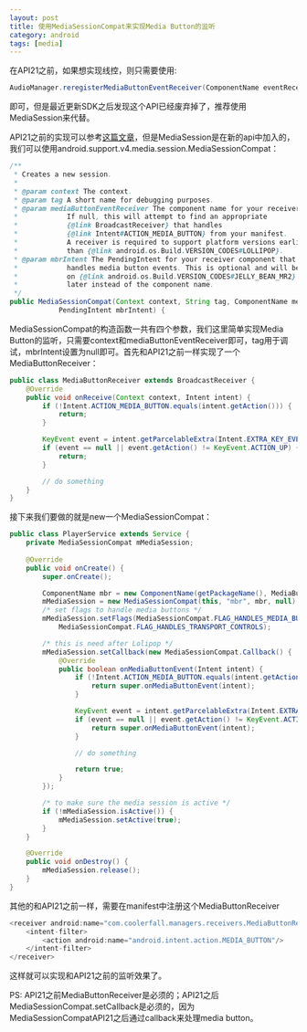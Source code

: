 ```yaml
---
layout: post
title: 使用MediaSessionCompat来实现Media Button的监听
category: android
tags: [media]
---
```


在API21之前，如果想实现线控，则只需要使用:
```java
AudioManager.reregisterMediaButtonEventReceiver(ComponentName eventReceiver)
```
即可，但是最近更新SDK之后发现这个API已经废弃掉了，推荐使用MediaSession来代替。
<!-- more -->
API21之前的实现可以参考[这篇文章][1]，但是MediaSession是在新的api中加入的，我们可以使用android.support.v4.media.session.MediaSessionCompat：
```java
/**
 * Creates a new session.
 *
 * @param context The context.
 * @param tag A short name for debugging purposes.
 * @param mediaButtonEventReceiver The component name for your receiver.
 *            If null, this will attempt to find an appropriate
 *            {@link BroadcastReceiver} that handles
 *            {@link Intent#ACTION_MEDIA_BUTTON} from your manifest.
 *            A receiver is required to support platform versions earlier
 *            than {@link android.os.Build.VERSION_CODES#LOLLIPOP}.
 * @param mbrIntent The PendingIntent for your receiver component that
 *            handles media button events. This is optional and will be used
 *            on {@link android.os.Build.VERSION_CODES#JELLY_BEAN_MR2} and
 *            later instead of the component name.
 */
public MediaSessionCompat(Context context, String tag, ComponentName mediaButtonEventReceiver,
            PendingIntent mbrIntent) {
```
MediaSessionCompat的构造函数一共有四个参数，我们这里简单实现Media Button的监听，只需要context和mediaButtonEventReceiver即可，tag用于调试，mbrIntent设置为null即可。首先和API21之前一样实现了一个MediaButtonReceiver：
```java
public class MediaButtonReceiver extends BroadcastReceiver {
	@Override
	public void onReceive(Context context, Intent intent) {
		if (!Intent.ACTION_MEDIA_BUTTON.equals(intent.getAction())) {
			return;
		}

		KeyEvent event = intent.getParcelableExtra(Intent.EXTRA_KEY_EVENT);
		if (event == null || event.getAction() != KeyEvent.ACTION_UP) {
			return;
		}

		// do something
	}
}
```
接下来我们要做的就是new一个MediaSessionCompat：
```java
public class PlayerService extends Service {
	private MediaSessionCompat mMediaSession;
	
	@Override
	public void onCreate() {
		super.onCreate();

		ComponentName mbr = new ComponentName(getPackageName(), MediaButtonReceiver.class.getName());
		mMediaSession = new MediaSessionCompat(this, "mbr", mbr, null);
		/* set flags to handle media buttons */
		mMediaSession.setFlags(MediaSessionCompat.FLAG_HANDLES_MEDIA_BUTTONS | 
			MediaSessionCompat.FLAG_HANDLES_TRANSPORT_CONTROLS);

		/* this is need after Lolipop */
		mMediaSession.setCallback(new MediaSessionCompat.Callback() {
			@Override
			public boolean onMediaButtonEvent(Intent intent) {
				if (!Intent.ACTION_MEDIA_BUTTON.equals(intent.getAction())) {
					return super.onMediaButtonEvent(intent);
				}

				KeyEvent event = intent.getParcelableExtra(Intent.EXTRA_KEY_EVENT);
				if (event == null || event.getAction() != KeyEvent.ACTION_UP) {
					return super.onMediaButtonEvent(intent);
				}

				// do something

				return true;
			}
		});

		/* to make sure the media session is active */
		if (!mMediaSession.isActive()) {
			mMediaSession.setActive(true);
		}
	}

	@Override
	public void onDestroy() {
		mMediaSession.release();
	}
}
```
其他的和API21之前一样，需要在manifest中注册这个MediaButtonReceiver
```java
<receiver android:name="com.coolerfall.managers.receivers.MediaButtonReceiver">
    <intent-filter>
        <action android:name="android.intent.action.MEDIA_BUTTON"/>
    </intent-filter>
</receiver>
```
这样就可以实现和API21之前的监听效果了。

PS: API21之前MediaButtonReceiver是必须的；API21之后MediaSessionCompat.setCallback是必须的，因为MediaSessionCompatAPI21之后通过callback来处理media button。

[1]: http://blog.csdn.net/qinjuning/article/details/6938436